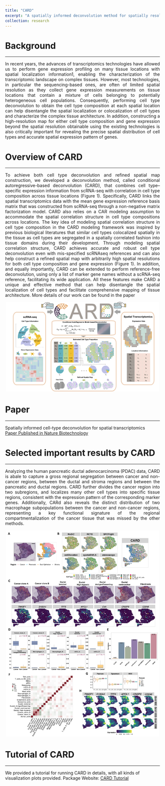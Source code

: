 ```yaml
---
title: "CARD"
excerpt: "A spatially informed deconvolution method for spatially resolved transcriptomics.<br/><img src='/images/CARD_NBT_2022_logo.jpg' width='200'>"
collection: research
---
```


# Background
------
<p style="text-align: justify">
In recent years, the advances of transcriptomics technologies have allowed us to perform gene expression profiling on many tissue locations with spatial localization information1, enabling the characterization of the transcriptomic landscape on complex tissues. However, most technologies, in particular the sequencing-based ones, are often of limited spatial resolution as they collect gene expression measurements on tissue locations that contain a mixture of cells belonging to potentially heterogeneous cell populations. Consequently, performing cell type deconvolution to obtain the cell type composition at each spatial location can help disentangle the spatial localization or colocalization of cell types and characterize the complex tissue architecture. In addition, constructing a high-resolution map for either cell type composition and gene expression beyond the spatial resolution obtainable using the existing technologies is also critically important for revealing the precise spatial distribution of cell types and accurate spatial expression pattern of genes. 
</p>


# Overview of CARD
------
<p style="text-align: justify">
To achieve both cell type deconvolution and refined spatial map construction, we developed a deconvolution method, called conditional autoregressive-based deconvolution (CARD), that combines cell type–specific expression information from scRNA-seq with correlation in cell type composition across tissue locations (Figure 1). Specifically, CARD links the spatial transcriptomics data with the mean gene expression reference basis matrix that was constructed from scRNA-seq through a non-negative matrix factorization model. CARD also relies on a CAR modeling assumption to accommodate the spatial correlation structure in cell type compositions across locations. The key idea of modeling spatial correlation structure in cell type composition in the CARD modeling framework was inspired by previous biological literatures that similar cell types colocalized spatially in the tissue as cell types are segregated in a spatially correlated fashion into tissue domains during their development. Through modeling spatial correlation structure, CARD achieves accurate and robust cell type deconvolution even with mis-specified scRNAseq references and can also help construct a refined spatial map with arbitrarily high spatial resolutions for both cell type composition and gene expression  (Figure 1). In addition, and equally importantly, CARD can be extended to perform reference-free deconvolution, using only a list of marker gene names without a scRNA-seq reference, facilitating its wide application. All these features make CARD a unique and effective method that can help disentangle the spatial localization of cell types and facilitate comprehensive mapping of tissue architecture. More details of our work can be found in the paper 
</p>
<div style="text-align: center;">
  <img src="/images/CARD_NBT_2022.jpg" alt="drawing" width="500"/>
</div>


# Paper
------
Spatially informed cell-type deconvolution for spatial transcriptomics
<br />
[Paper Published in Nature Biotechnology](https://www.nature.com/articles/s41587-022-01273-7)

# Selected important results by CARD
------
<p style="text-align: justify">
Analyzing the human pancreatic ductal adenocarcinoma (PDAC) data, CARD is abale to capture a gross regional segregation between cancer and non-cancer regions, between the ductal and stroma regions and between the pancreatic and ductal regions. CARD further divides the cancer region into two subregions, and localizes many other cell types into specific tissue regions, consistent with the expression pattern of the corresponding marker genes. Additionally, CARd also reveals the distinct distribution of two macrophage subpopulations between the cancer and non-cancer regions, representing a key functional signature of the regional compartmentalization of the cancer tissue that was missed by the other methods.
</p>
<div style="text-align: center;">
  <img src="/images/CARD_NBT_2022_Figure4.jpg" alt="drawing" width="500"/>
</div>


# Tutorial of CARD
------
We provided a tutorial for running CARD in details, with all kinds of visualization plots provided. 
Package Website: [CARD Tutorial](https://yingma0107.github.io/CARD/)




